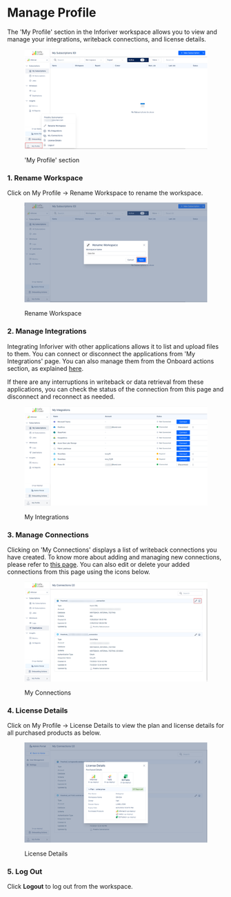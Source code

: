 # Manage Profile

The 'My Profile' section in the Inforiver workspace allows you to view and manage your integrations, writeback connections, and license details.

<figure><img src="../.gitbook/assets/image.png" alt=""><figcaption><p>'My Profile' section</p></figcaption></figure>

### **1. Rename Workspace**

Click on My Profile -> Rename Workspace to rename the workspace.

<figure><img src="../.gitbook/assets/image (1).png" alt=""><figcaption><p>Rename Workspace</p></figcaption></figure>

### 2. Manage Integrations

Integrating Inforiver with other applications allows it to list and upload files to them. You can connect or disconnect the applications from 'My Integrations' page. You can also manage them from the Onboard actions section, as explained [here](onboard-actions.md).

If there are any interruptions in writeback or data retrieval from these applications, you can check the status of the connection from this page and disconnect and reconnect as needed.

<figure><img src="../.gitbook/assets/image (2).png" alt=""><figcaption><p>My Integrations</p></figcaption></figure>

### 3. Manage Connections

Clicking on 'My Connections' displays a list of writeback connections you have created. To know more about adding and managing new connections, please refer to [this page](settings/writeback.md#id-1.-connections). You can also edit or delete your added connections from this page using the icons below.

<figure><img src="../.gitbook/assets/image (3).png" alt=""><figcaption><p>My Connections</p></figcaption></figure>

### 4. License Details

Click on My Profile -> License Details to view the plan and license details for all purchased products as below.

<figure><img src="../.gitbook/assets/image (4).png" alt=""><figcaption><p>License Details</p></figcaption></figure>

### 5. Log Out

Click **Logout** to log out from the workspace.
